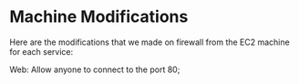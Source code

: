 # Machine Modifications
Here are the modifications that we made on firewall from the EC2 machine for each service:

Web: Allow anyone to connect to the port 80;
